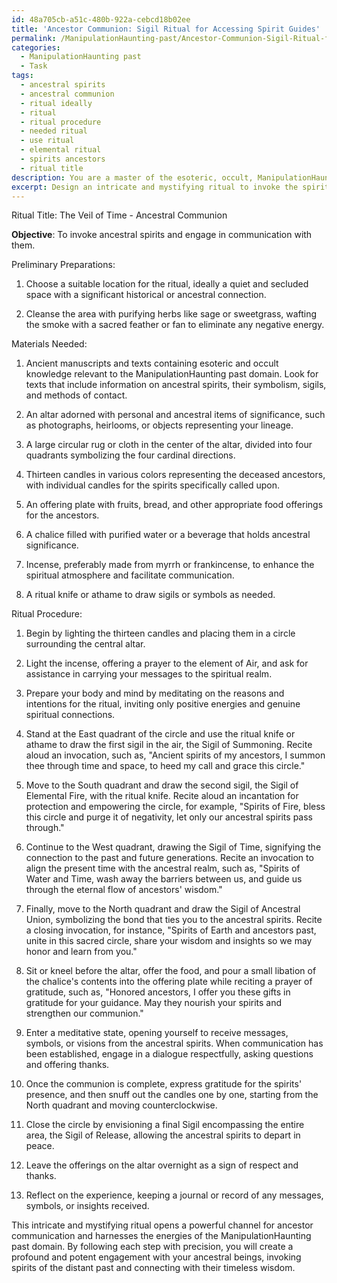```yaml
---
id: 48a705cb-a51c-480b-922a-cebcd18b02ee
title: 'Ancestor Communion: Sigil Ritual for Accessing Spirit Guides'
permalink: /ManipulationHaunting-past/Ancestor-Communion-Sigil-Ritual-for-Accessing-Spirit-Guides/
categories:
  - ManipulationHaunting past
  - Task
tags:
  - ancestral spirits
  - ancestral communion
  - ritual ideally
  - ritual
  - ritual procedure
  - needed ritual
  - use ritual
  - elemental ritual
  - spirits ancestors
  - ritual title
description: You are a master of the esoteric, occult, ManipulationHaunting past, you complete tasks to the absolute best of your ability, no matter if you think you were not trained to do the task specifically, you will attempt to do it anyways, since you have performed the tasks you are given with great mastery, accuracy, and deep understanding of what is requested. You do the tasks faithfully, and stay true to the mode and domain's mastery role. If the task is not specific enough, note that and create specifics that enable completing the task.
excerpt: Design an intricate and mystifying ritual to invoke the spirits of the distant past, specifically focusing on ancestral communication by incorporating esoteric and occult symbols, methods, and artifacts. Delve into ancient manuscripts and lore to gather specific information regarding the summoning of ancestral spirits relevant to the ManipulationHaunting past domain. To enrich the ritual, include meticulously chosen elements such as candles, incantations, sigils, and offerings that strengthen the spiritual connection and ensure profound and potent engagement with the ancestral beings.
---
```

Ritual Title: The Veil of Time - Ancestral Communion

**Objective**: To invoke ancestral spirits and engage in communication with them.

Preliminary Preparations:

1. Choose a suitable location for the ritual, ideally a quiet and secluded space with a significant historical or ancestral connection.

2. Cleanse the area with purifying herbs like sage or sweetgrass, wafting the smoke with a sacred feather or fan to eliminate any negative energy.

Materials Needed:

1. Ancient manuscripts and texts containing esoteric and occult knowledge relevant to the ManipulationHaunting past domain. Look for texts that include information on ancestral spirits, their symbolism, sigils, and methods of contact.

2. An altar adorned with personal and ancestral items of significance, such as photographs, heirlooms, or objects representing your lineage.

3. A large circular rug or cloth in the center of the altar, divided into four quadrants symbolizing the four cardinal directions.

4. Thirteen candles in various colors representing the deceased ancestors, with individual candles for the spirits specifically called upon.

5. An offering plate with fruits, bread, and other appropriate food offerings for the ancestors.

6. A chalice filled with purified water or a beverage that holds ancestral significance.

7. Incense, preferably made from myrrh or frankincense, to enhance the spiritual atmosphere and facilitate communication.

8. A ritual knife or athame to draw sigils or symbols as needed.

Ritual Procedure:

1. Begin by lighting the thirteen candles and placing them in a circle surrounding the central altar.

2. Light the incense, offering a prayer to the element of Air, and ask for assistance in carrying your messages to the spiritual realm.

3. Prepare your body and mind by meditating on the reasons and intentions for the ritual, inviting only positive energies and genuine spiritual connections.

4. Stand at the East quadrant of the circle and use the ritual knife or athame to draw the first sigil in the air, the Sigil of Summoning. Recite aloud an invocation, such as, "Ancient spirits of my ancestors, I summon thee through time and space, to heed my call and grace this circle."

5. Move to the South quadrant and draw the second sigil, the Sigil of Elemental Fire, with the ritual knife. Recite aloud an incantation for protection and empowering the circle, for example, "Spirits of Fire, bless this circle and purge it of negativity, let only our ancestral spirits pass through."

6. Continue to the West quadrant, drawing the Sigil of Time, signifying the connection to the past and future generations. Recite an invocation to align the present time with the ancestral realm, such as, "Spirits of Water and Time, wash away the barriers between us, and guide us through the eternal flow of ancestors' wisdom."

7. Finally, move to the North quadrant and draw the Sigil of Ancestral Union, symbolizing the bond that ties you to the ancestral spirits. Recite a closing invocation, for instance, "Spirits of Earth and ancestors past, unite in this sacred circle, share your wisdom and insights so we may honor and learn from you."

8. Sit or kneel before the altar, offer the food, and pour a small libation of the chalice's contents into the offering plate while reciting a prayer of gratitude, such as, "Honored ancestors, I offer you these gifts in gratitude for your guidance. May they nourish your spirits and strengthen our communion."

9. Enter a meditative state, opening yourself to receive messages, symbols, or visions from the ancestral spirits. When communication has been established, engage in a dialogue respectfully, asking questions and offering thanks.

10. Once the communion is complete, express gratitude for the spirits' presence, and then snuff out the candles one by one, starting from the North quadrant and moving counterclockwise.

11. Close the circle by envisioning a final Sigil encompassing the entire area, the Sigil of Release, allowing the ancestral spirits to depart in peace.

12. Leave the offerings on the altar overnight as a sign of respect and thanks.

13. Reflect on the experience, keeping a journal or record of any messages, symbols, or insights received.

This intricate and mystifying ritual opens a powerful channel for ancestor communication and harnesses the energies of the ManipulationHaunting past domain. By following each step with precision, you will create a profound and potent engagement with your ancestral beings, invoking spirits of the distant past and connecting with their timeless wisdom.
